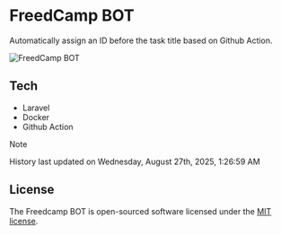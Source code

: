 # FreedCamp BOT

Automatically assign an ID before the task title based on Github Action.

![FreedCamp BOT](https://repository-images.githubusercontent.com/737932867/7d34798b-2680-471c-b089-a78a718d3d6a)

## Tech

- Laravel
- Docker
- Github Action

> [!NOTE]  
> History last updated on Wednesday, August 27th, 2025, 1:26:59 AM

## License

The Freedcamp BOT is open-sourced software licensed under the [MIT license](https://opensource.org/licenses/MIT).
